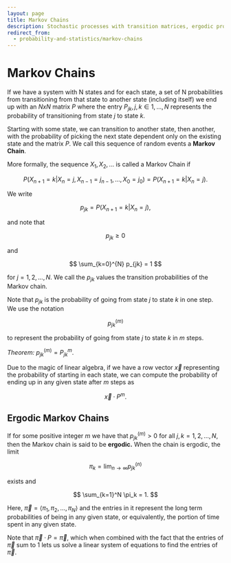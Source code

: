 ```yaml
---
layout: page
title: Markov Chains
description: Stochastic processes with transition matrices, ergodic properties, and steady-state probability calculations using linear algebra methods.
redirect_from:
  - probability-and-statistics/markov-chains
---
```


# Markov Chains

If we have a system with N states and for each state, a set of N probabilities from transitioning from that state to another state (including itself) we end up with an $NxN$ matrix $P$ where the entry $P_{jk}, j,k \in {1, \dots, N}$ represents the probability of transitioning from state $j$ to state $k$.

Starting with some state, we can transition to another state, then another, with the probability of picking the next state dependent only on the existing state and the matrix $P.$ We call this sequence of random events a **Markov Chain**.

More formally, the sequence $X_1, X_2, \dots$ is called a Markov Chain if

$$ P(X_{n+1} = k|X_n = j, X_{n-1} = j_{n-1}, \dots, X_0 = j_0) = P(X_{n+1} = k | X_n = j). $$

We write

$$ p_{jk} = P(X_{n+1} = k | X_n = j), $$

and note that

$$ p_{jk} \geq 0 $$

and

$$ \sum_{k=0}^{N} p_{jk} =  1 $$

for $j = 1,2, \dots, N.$ We call the $p_{jk}$ values the transition probabilities of the Markov chain.

Note that $p_{jk}$ is the probability of going from state $j$ to state $k$ in one step. We use the notation

$$ p_{jk}^{(m)} $$

to represent the probability of going from state $j$ to state $k$ in $m$ steps.

*Theorem:* $p_{jk}^{(m)} = P_{jk}^m.$  

Due to the magic of linear algebra, if we have a row vector $\vec{x}$ representing the probability of starting in each state, we can compute the probability of ending up in any given state after $m$ steps as

$$ \vec{x} \cdot P^m. $$

## Ergodic Markov Chains

If for some positive integer $m$ we have that $p_{jk}^{(m)} > 0$ for all $j,k = 1,2,\dots,N,$ then the Markov chain is said to be **ergodic.** When the chain is ergodic, the limit

$$ \pi_k = \lim_{n \to \infty} p_{jk}^{(n)} $$

exists and

$$ \sum_{k=1}^N \pi_k = 1. $$

Here, $\vec{\pi} = \langle \pi_1, \pi_2, \dots, \pi_N \rangle$ and the entries in it represent the long term probabilities of being in any given state, or equivalently, the portion of time spent in any given state.

Note that $\vec{\pi} \cdot P = \vec{\pi},$ which when combined with the fact that the entries of $\vec{\pi}$ sum to 1 lets us solve a linear system of equations to find the entries of $\vec{\pi}.$

